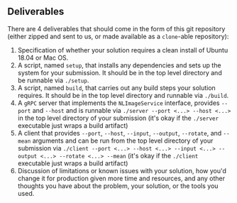 Deliverables
------------

There are 4 deliverables that should come in the form of this git repository (either zipped and sent to us,
or made available as a `clone`-able repository):

1. Specification of whether your solution requires a clean install of Ubuntu 18.04 or Mac OS.
2. A script, named `setup`, that installs any dependencies and sets up the system for your submission.  It should be in the
   top level directory and be runnable via `./setup`.
3. A script, named `build`, that carries out any build steps your solution requires. It should be in the top level directory
   and runnable via `./build`.
4. A `gRPC` server that implements the `NLImageService` interface, provides `--port` and `--host` and
   is runnable via `./server --port <...> --host <...>` in the top level directory of your submission (it's okay
    if the `./server` executable just wraps a build artifact)
5. A client that provides `--port`, `--host`, `--input`, `--output`, `--rotate`, and `--mean` arguments and can be
   run from the top level directory of your submission via
   `./client --port <...> --host <...> --input <...> --output <...> --rotate <...> --mean` (it's okay if the `./client`
   executable just wraps a build artifact)
6. Discussion of limitations or known issues with your solution, how you'd change it for production given more time and
   resources, and any other thoughts you have about the problem, your solution, or the tools you used.

